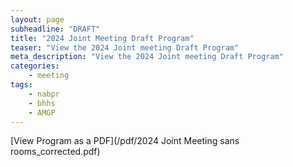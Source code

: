 ```yaml
---
layout: page
subheadline: "DRAFT"
title: "2024 Joint Meeting Draft Program"
teaser: "View the 2024 Joint meeting Draft Program"
meta_description: "View the 2024 Joint meeting Draft Program"
categories:
    - meeting
tags:
    - nabpr
    - bhhs
    - AMGP
---
```


[View Program as a PDF](/pdf/2024 Joint Meeting sans rooms_corrected.pdf)   